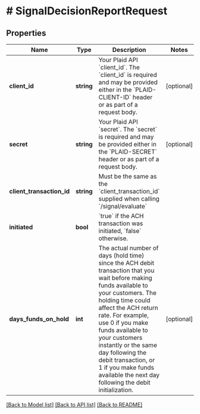# # SignalDecisionReportRequest

## Properties

Name | Type | Description | Notes
------------ | ------------- | ------------- | -------------
**client_id** | **string** | Your Plaid API &#x60;client_id&#x60;. The &#x60;client_id&#x60; is required and may be provided either in the &#x60;PLAID-CLIENT-ID&#x60; header or as part of a request body. | [optional]
**secret** | **string** | Your Plaid API &#x60;secret&#x60;. The &#x60;secret&#x60; is required and may be provided either in the &#x60;PLAID-SECRET&#x60; header or as part of a request body. | [optional]
**client_transaction_id** | **string** | Must be the same as the &#x60;client_transaction_id&#x60; supplied when calling &#x60;/signal/evaluate&#x60; |
**initiated** | **bool** | &#x60;true&#x60; if the ACH transaction was initiated, &#x60;false&#x60; otherwise. |
**days_funds_on_hold** | **int** | The actual number of days (hold time) since the ACH debit transaction that you wait before making funds available to your customers. The holding time could affect the ACH return rate. For example, use 0 if you make funds available to your customers instantly or the same day following the debit transaction, or 1 if you make funds available the next day following the debit initialization. | [optional]

[[Back to Model list]](../../README.md#models) [[Back to API list]](../../README.md#endpoints) [[Back to README]](../../README.md)
